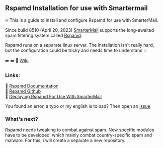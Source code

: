 ## Rspamd Installation for use with Smartermail

:fire: This is a guide to install and configure Rspamd for use with SmarterMail.

Since build 8510 (April 20, 2023) [SmarterMail](https://www.smartertools.com/smartermail/business-email-server) supports the long-awaited spam filtering system called  [Rspamd](https://rspamd.com/).

Rspamd runs on a separate linux server. The installation isn't really hard, but the configuration could be tricky and needs time to understand :bulb: 

:arrow_right: :arrow_right: :bookmark: [Wiki](../../wiki)

### Links:

:link: [Rspamd Documentation](https://rspamd.com/doc/index.html)<br>
:link: [Rspamd Github](https://github.com/rspamd/rspamd)<br>
:link: [Deploying Rspamd For Use With SmarterMail](https://portal.smartertools.com/kb/a3595/deploying-rspamd-for-use-with-smartermail.aspx?KBSearchID=904007)

You found an error, a typo or my english is to bad? Then open an [issue](issues).

### What's next?

Rspamd needs tweaking to combat against spam. New specific modules have to be developed, which mainly combat country-specific spam and malware.
For this, i will create a separate a new repository.

